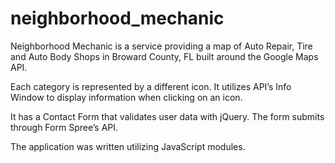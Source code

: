 # neighborhood_mechanic


Neighborhood Mechanic is a service providing a map of Auto Repair, Tire and Auto Body Shops in Broward County, FL built around the Google Maps API. 

Each category is represented by a different icon. It utilizes API’s Info Window to display information when clicking on an icon. 

It has a Contact Form that validates user data with jQuery. The form submits through Form Spree’s API. 

The application was written utilizing JavaScript modules.
